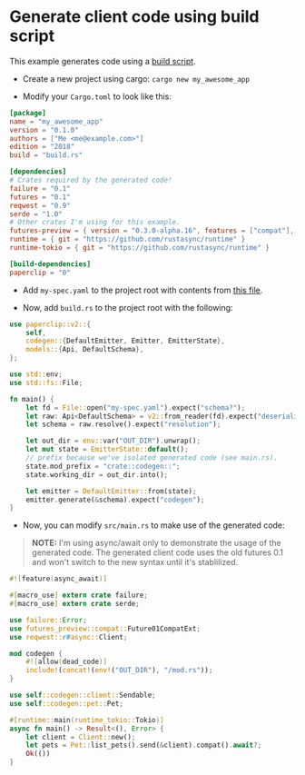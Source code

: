# Generate client code using build script

This example generates code using a [build script](https://doc.rust-lang.org/cargo/reference/build-scripts.html).

- Create a new project using cargo: `cargo new my_awesome_app`

- Modify your `Cargo.toml` to look like this:

```toml
[package]
name = "my_awesome_app"
version = "0.1.0"
authors = ["Me <me@example.com>"]
edition = "2018"
build = "build.rs"

[dependencies]
# Crates required by the generated code!
failure = "0.1"
futures = "0.1"
reqwest = "0.9"
serde = "1.0"
# Other crates I'm using for this example.
futures-preview = { version = "0.3.0-alpha.16", features = ["compat"], package = "futures-preview" }
runtime = { git = "https://github.com/rustasync/runtime" }
runtime-tokio = { git = "https://github.com/rustasync/runtime" }

[build-dependencies]
paperclip = "0"
```

- Add `my-spec.yaml` to the project root with contents from [this file](https://raw.githubusercontent.com/wafflespeanut/paperclip/master/openapi/tests/pet-v2.yaml).

- Now, add `build.rs` to the project root with the following:

```rust
use paperclip::v2::{
    self,
    codegen::{DefaultEmitter, Emitter, EmitterState},
    models::{Api, DefaultSchema},
};

use std::env;
use std::fs::File;

fn main() {
    let fd = File::open("my-spec.yaml").expect("schema?");
    let raw: Api<DefaultSchema> = v2::from_reader(fd).expect("deserializing spec");
    let schema = raw.resolve().expect("resolution");

    let out_dir = env::var("OUT_DIR").unwrap();
    let mut state = EmitterState::default();
    // prefix because we've isolated generated code (see main.rs).
    state.mod_prefix = "crate::codegen::";
    state.working_dir = out_dir.into();

    let emitter = DefaultEmitter::from(state);
    emitter.generate(&schema).expect("codegen");
}
```

- Now, you can modify `src/main.rs` to make use of the generated code:

> **NOTE:** I'm using async/await only to demonstrate the usage of the generated code. The generated client code uses the old futures 0.1 and won't switch to the new syntax until it's stablilized.

```rust
#![feature(async_await)]

#[macro_use] extern crate failure;
#[macro_use] extern crate serde;

use failure::Error;
use futures_preview::compat::Future01CompatExt;
use reqwest::r#async::Client;

mod codegen {
    #![allow(dead_code)]
    include!(concat!(env!("OUT_DIR"), "/mod.rs"));
}

use self::codegen::client::Sendable;
use self::codegen::pet::Pet;

#[runtime::main(runtime_tokio::Tokio)]
async fn main() -> Result<(), Error> {
    let client = Client::new();
    let pets = Pet::list_pets().send(&client).compat().await?;
    Ok(())
}
```
